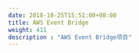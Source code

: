 ```yaml
---
date: 2018-10-25T15:51:00+08:00
title: AWS Event Bridge
weight: 411
description : "AWS Event Bridge项目"
---
```



